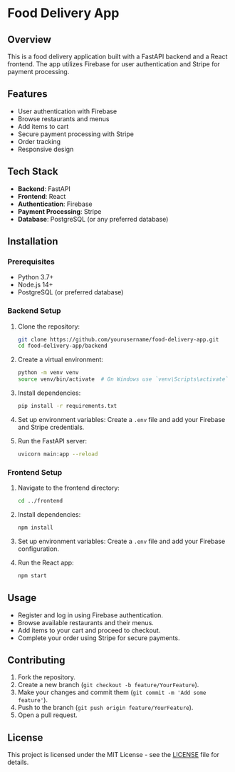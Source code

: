 # Food Delivery App

## Overview
This is a food delivery application built with a FastAPI backend and a React frontend. The app utilizes Firebase for user authentication and Stripe for payment processing.

## Features
- User authentication with Firebase
- Browse restaurants and menus
- Add items to cart
- Secure payment processing with Stripe
- Order tracking
- Responsive design

## Tech Stack
- **Backend**: FastAPI
- **Frontend**: React
- **Authentication**: Firebase
- **Payment Processing**: Stripe
- **Database**: PostgreSQL (or any preferred database)

## Installation

### Prerequisites
- Python 3.7+
- Node.js 14+
- PostgreSQL (or preferred database)

### Backend Setup
1. Clone the repository:
   ```bash
   git clone https://github.com/yourusername/food-delivery-app.git
   cd food-delivery-app/backend
   ```

2. Create a virtual environment:
   ```bash
   python -m venv venv
   source venv/bin/activate  # On Windows use `venv\Scripts\activate`
   ```

3. Install dependencies:
   ```bash
   pip install -r requirements.txt
   ```

4. Set up environment variables:
   Create a `.env` file and add your Firebase and Stripe credentials.

5. Run the FastAPI server:
   ```bash
   uvicorn main:app --reload
   ```

### Frontend Setup
1. Navigate to the frontend directory:
   ```bash
   cd ../frontend
   ```

2. Install dependencies:
   ```bash
   npm install
   ```

3. Set up environment variables:
   Create a `.env` file and add your Firebase configuration.

4. Run the React app:
   ```bash
   npm start
   ```

## Usage
- Register and log in using Firebase authentication.
- Browse available restaurants and their menus.
- Add items to your cart and proceed to checkout.
- Complete your order using Stripe for secure payments.

## Contributing
1. Fork the repository.
2. Create a new branch (`git checkout -b feature/YourFeature`).
3. Make your changes and commit them (`git commit -m 'Add some feature'`).
4. Push to the branch (`git push origin feature/YourFeature`).
5. Open a pull request.

## License
This project is licensed under the MIT License - see the [LICENSE](LICENSE) file for details.